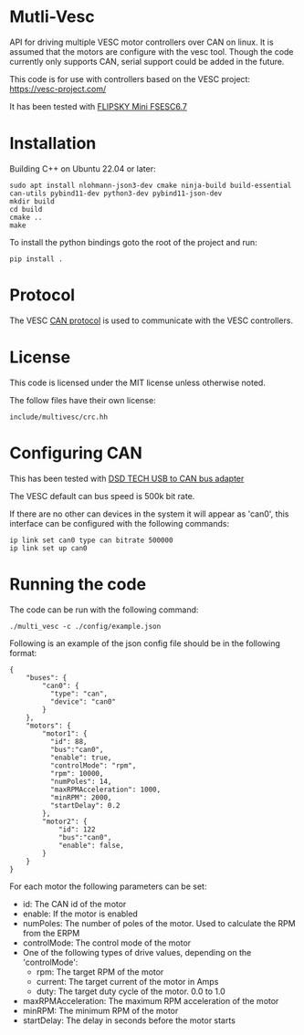 
# Mutli-Vesc

API for driving multiple VESC motor controllers over CAN on linux.  It is assumed that the motors are configure with the
vesc tool.   Though the code currently only supports CAN, serial support could be added in the future.

This code is for use with controllers based on the VESC project: https://vesc-project.com/

It has been tested with [FLIPSKY Mini FSESC6.7](https://flipsky.net/collections/v6-series/products/flipsky-mini-fsesc6-7-pro-70a-base-on-vesc6-6-with-aluminum-anodized-heat-sink)

# Installation

Building C++ on Ubuntu 22.04 or later:

    sudo apt install nlohmann-json3-dev cmake ninja-build build-essential can-utils pybind11-dev python3-dev pybind11-json-dev
    mkdir build
    cd build
    cmake .. 
    make

To install the python bindings goto the root of the project and run:

    pip install .


# Protocol

The VESC [CAN protocol](https://github.com/vedderb/bldc/blob/master/documentation/comm_can.md) is used to communicate 
with the VESC controllers.

# License

This code is licensed under the MIT license unless otherwise noted.

The follow files have their own license:

    include/multivesc/crc.hh    

# Configuring CAN

This has been tested with [DSD TECH USB to CAN bus adapter](https://www.amazon.co.uk/dp/B0BQ5G3KLR) 

The VESC default can bus speed is 500k bit rate.

If there are no other can devices in the system it will appear as 'can0',  this interface can be configured with 
the following commands:

    ip link set can0 type can bitrate 500000
    ip link set up can0


# Running the code

The code can be run with the following command:

    ./multi_vesc -c ./config/example.json 

Following is an example of the json  config file should be in the following format:

    {
        "buses": {
            "can0": {
              "type": "can",
              "device": "can0"
            }
        },
        "motors": {
            "motor1": {
              "id": 88,
              "bus":"can0",
              "enable": true,
              "controlMode": "rpm",
              "rpm": 10000,
              "numPoles": 14,
              "maxRPMAcceleration": 1000,
              "minRPM": 2000,
              "startDelay": 0.2
            },
            "motor2": {
                "id": 122
                "bus":"can0",
                "enable": false,
            }
        }
    }

For each motor the following parameters can be set:

* id: The CAN id of the motor
* enable: If the motor is enabled
* numPoles: The number of poles of the motor. Used to calculate the RPM from the ERPM
* controlMode: The control mode of the motor
* One of the following types of drive values, depending on the 'controlMode':
  * rpm: The target RPM of the motor
  * current: The target current of the motor in Amps
  * duty: The target duty cycle of the motor. 0.0 to 1.0
* maxRPMAcceleration: The maximum RPM acceleration of the motor
* minRPM: The minimum RPM of the motor
* startDelay: The delay in seconds before the motor starts


